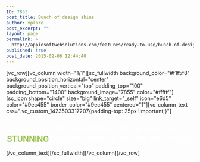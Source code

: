 ```yaml
---
ID: 7853
post_title: Bunch of design skins
author: xplore
post_excerpt: ""
layout: page
permalink: >
  http://appiesoftwebsolutions.com/features/ready-to-use/bunch-of-design-skins-2/
published: true
post_date: 2015-02-06 12:44:40
---
```

[vc_row][vc_column width="1/1"][sc_fullwidth background_color="#f1f5f8" background_position_horizontal="center" background_position_vertical="top" padding_top="100" padding_bottom="1400" background_image="7855" color="#ffffff"][sc_icon shape="circle" size="big" link_target="_self" icon="e6d5" color="#9ec455" border_color="#9ec455" centered="1"][vc_column_text css=".vc_custom_1423503317207{padding-top: 25px !important;}"]
<h2 style="text-align: center;"><span style="color: #ffffff;">ENJOY THE RICH DIVERSITY OF SCALIA'S</span> <span style="color: #9ec455;">STUNNING</span> <span style="color: #ffffff;">DESIGN
TEMPLATES FOR ANY TASTE</span></h2>
[/vc_column_text][/sc_fullwidth][/vc_column][/vc_row]